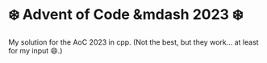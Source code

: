 # ❄️ Advent of Code &mdash 2023 ❄️
My solution for the AoC 2023  in cpp. (Not the best, but they work... at least for my input 😄.)
